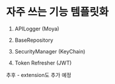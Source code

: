 
# 자주 쓰는 기능 템플릿화

1. APILogger (Moya)


2. BaseRepository 


3. SecurityManager (KeyChain)


4. Token Refresher (JWT)


추후 - extension도 추가  예정
